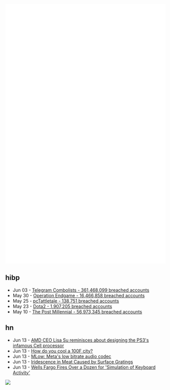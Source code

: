 ![Metrics](https://raw.githubusercontent.com/phixion/phixion/master/metrics.svg)

## hibp

<!--
for https://github.com/phixion/phixion/blob/main/.github/workflows/feeds.yml
-->
<!--START_SECTION:haveibeenpwnd-->
- Jun 03 - [Telegram Combolists - 361,468,099 breached accounts](https://haveibeenpwned.com/PwnedWebsites#Combolists%20Posted%20to%20Telegram)
- May 30 - [Operation Endgame - 16,466,858 breached accounts](https://haveibeenpwned.com/PwnedWebsites#OperationEndgame)
- May 25 - [pcTattletale - 138,751 breached accounts](https://haveibeenpwned.com/PwnedWebsites#pcTattletale)
- May 23 - [Dota2 - 1,907,205 breached accounts](https://haveibeenpwned.com/PwnedWebsites#Dota2)
- May 10 - [The Post Millennial - 56,973,345 breached accounts](https://haveibeenpwned.com/PwnedWebsites#ThePostMillennial)
<!--END_SECTION:haveibeenpwnd-->

## hn

<!--
for https://github.com/phixion/phixion/blob/main/.github/workflows/feeds.yml
-->
<!--START_SECTION:hn-->
- Jun 13 - [AMD CEO Lisa Su reminisces about designing the PS3's infamous Cell processor](https://www.tomshardware.com/tech-industry/amd-ceo-lisa-su-reminisces-on-helping-design-the-ps3s-infamous-cell-processor-at-ibm)
- Jun 13 - [How do you cool a 100F city?](https://www.bbc.com/future/article/20240613-how-to-cool-down-urban-heat-islands-in-americas-heatwaves)
- Jun 13 - [MLow: Meta's low bitrate audio codec](https://engineering.fb.com/2024/06/13/web/mlow-metas-low-bitrate-audio-codec/)
- Jun 13 - [Iridescence in Meat Caused by Surface Gratings](https://www.mdpi.com/2304-8158/2/4/499)
- Jun 13 - [Wells Fargo Fires Over a Dozen for 'Simulation of Keyboard Activity'](https://www.bloomberg.com/news/articles/2024-06-13/wells-fires-over-a-dozen-for-simulation-of-keyboard-activity)
<!--END_SECTION:hn-->

<!--
for https://yhype.me
-->
![](https://hit.yhype.me/github/profile?user_id=13013670)
